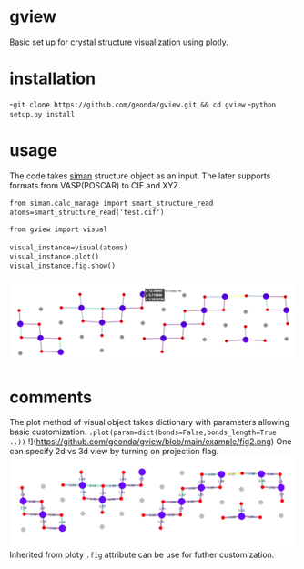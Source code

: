 # gview
Basic set up for crystal structure visualization using plotly.


# installation
-`git clone https://github.com/geonda/gview.git && cd gview`
-`python setup.py install`

# usage
The code takes [siman](https://github.com/dimonaks/siman.git) structure object as an input. The later supports formats from VASP(POSCAR) to CIF and XYZ. 
```
from siman.calc_manage import smart_structure_read
atoms=smart_structure_read('test.cif')
```
```
from gview import visual

visual_instance=visual(atoms)
visual_instance.plot()
visual_instance.fig.show()
```
![img](https://github.com/geonda/gview/blob/main/example/fig1.png)

# comments 
The plot method of visual object takes dictionary with parameters allowing basic customization. 
`.plot(param=dict(bonds=False,bonds_length=True ..))`
!](https://github.com/geonda/gview/blob/main/example/fig2.png)
One can specify 2d vs 3d view by turning on projection flag. 
![](https://github.com/geonda/gview/blob/main/example/fig3.png)
Inherited from ploty `.fig` attribute can be use for futher customization. 

